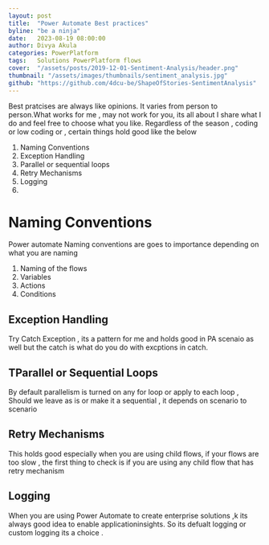 ```yaml
---
layout: post
title:  "Power Automate Best practices"
byline: "be a ninja"
date:   2023-08-19 08:00:00
author: Divya Akula
categories: PowerPlatform
tags:	Solutions PowerPlatform flows
cover:  "/assets/posts/2019-12-01-Sentiment-Analysis/header.png"
thumbnail: "/assets/images/thumbnails/sentiment_analysis.jpg"
github: "https://github.com/4dcu-be/ShapeOfStories-SentimentAnalysis"
---
```

Best pratcises are always like opinions. It varies from person to person.What works for me , may not work for you, its all about I share what I do and feel free to choose what you like. Regardless of the season , coding or low coding or , certain things hold good like the below

1. Naming Conventions
2. Exception Handling
3. Parallel or sequential loops
4. Retry Mechanisms
5. Logging
6. 

# Naming Conventions

Power automate Naming conventions are goes to importance depending on what you are naming

1. Naming of the flows
2. Variables
3. Actions
4. Conditions
   
## Exception Handling

  Try Catch Exception , its a pattern for me and holds good in PA scenaio as well but the catch is what do you do with excptions in catch.

## TParallel or Sequential Loops

By default parallelism is turned on any for loop or apply to each loop , Should we leave as is or make it a sequential , it depends on scenario to scenario

## Retry Mechanisms

This holds good especially when you are using child flows, if your flows are too slow , the first thing to check is if you are using any child flow that has retry mechanism

## Logging

When you are using Power Automate to create enterprise solutions ,k its  always good idea to enable applicationinsights.
So its defualt logging or custom logging its a choice .
